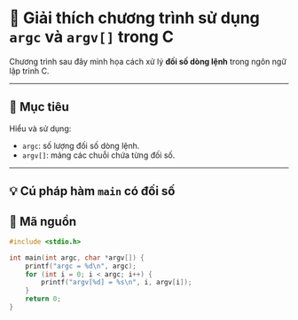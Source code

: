 # 📘 Giải thích chương trình sử dụng `argc` và `argv[]` trong C

Chương trình sau đây minh họa cách xử lý **đối số dòng lệnh** trong ngôn ngữ lập trình C.

---

## 📌 Mục tiêu

Hiểu và sử dụng:
- `argc`: số lượng đối số dòng lệnh.
- `argv[]`: mảng các chuỗi chứa từng đối số.

---

## 💡 Cú pháp hàm `main` có đối số

## 🧾 Mã nguồn
```c
#include <stdio.h>

int main(int argc, char *argv[]) {
    printf("argc = %d\n", argc);
    for (int i = 0; i < argc; i++) {
        printf("argv[%d] = %s\n", i, argv[i]);
    }
    return 0;
}
